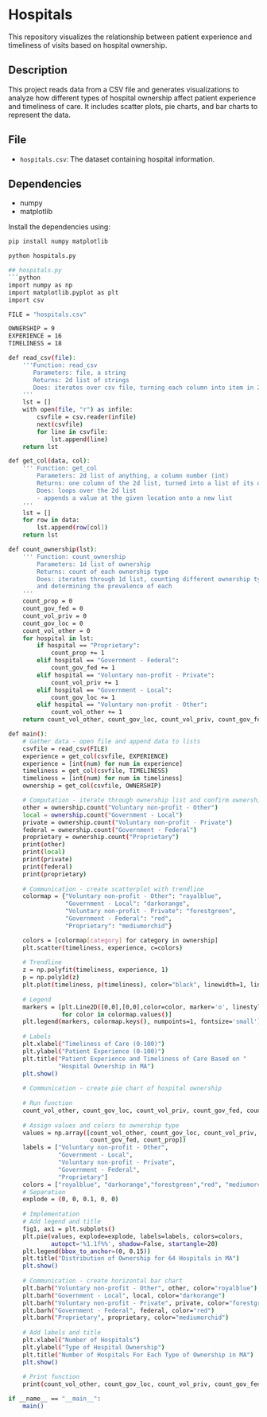 # Hospitals
This repository visualizes the relationship between patient experience and timeliness of visits based on hospital ownership.

## Description

This project reads data from a CSV file and generates visualizations to analyze how different types of hospital ownership affect patient experience and timeliness of care. It includes scatter plots, pie charts, and bar charts to represent the data.

## File

- `hospitals.csv`: The dataset containing hospital information.

## Dependencies

- numpy
- matplotlib

Install the dependencies using:
```sh
pip install numpy matplotlib

python hospitals.py

## hospitals.py
```python
import numpy as np
import matplotlib.pyplot as plt
import csv

FILE = "hospitals.csv"

OWNERSHIP = 9
EXPERIENCE = 16
TIMELINESS = 18

def read_csv(file):
    '''Function: read_csv
       Parameters: file, a string
       Returns: 2d list of strings
       Does: iterates over csv file, turning each column into item in 2d list
    '''
    lst = []
    with open(file, "r") as infile:
        csvfile = csv.reader(infile)
        next(csvfile)
        for line in csvfile:  
            lst.append(line)
    return lst

def get_col(data, col):
    ''' Function: get_col
        Parameters: 2d list of anything, a column number (int)
        Returns: one column of the 2d list, turned into a list of its own
        Does: loops over the 2d list 
        - appends a value at the given location onto a new list
    '''
    lst = []
    for row in data:
        lst.append(row[col])
    return lst

def count_ownership(lst):
    ''' Function: count_ownership
        Parameters: 1d list of ownership 
        Returns: count of each ownership type
        Does: iterates through 1d list, counting different ownership types
        and determining the prevalence of each 
    '''
    count_prop = 0
    count_gov_fed = 0
    count_vol_priv = 0
    count_gov_loc = 0
    count_vol_other = 0
    for hospital in lst:
        if hospital == "Proprietary":
            count_prop += 1
        elif hospital == "Government - Federal":
            count_gov_fed += 1
        elif hospital == "Voluntary non-profit - Private":
            count_vol_priv += 1
        elif hospital == "Government - Local":
            count_gov_loc += 1
        elif hospital == "Voluntary non-profit - Other":
            count_vol_other += 1
    return count_vol_other, count_gov_loc, count_vol_priv, count_gov_fed, count_prop

def main():
    # Gather data - open file and append data to lists
    csvfile = read_csv(FILE)
    experience = get_col(csvfile, EXPERIENCE)
    experience = [int(num) for num in experience]
    timeliness = get_col(csvfile, TIMELINESS)
    timeliness = [int(num) for num in timeliness]
    ownership = get_col(csvfile, OWNERSHIP)

    # Computation - iterate through ownership list and confirm ownership count
    other = ownership.count("Voluntary non-profit - Other")
    local = ownership.count("Government - Local")
    private = ownership.count("Voluntary non-profit - Private")
    federal = ownership.count("Government - Federal")
    proprietary = ownership.count("Proprietary")
    print(other)
    print(local)
    print(private)
    print(federal)
    print(proprietary)
    
    # Communication - create scatterplot with trendline
    colormap = {"Voluntary non-profit - Other": "royalblue", 
                "Government - Local": "darkorange",
                "Voluntary non-profit - Private": "forestgreen",
                "Government - Federal": "red",
                "Proprietary": "mediumorchid"}

    colors = [colormap[category] for category in ownership]
    plt.scatter(timeliness, experience, c=colors)
    
    # Trendline
    z = np.polyfit(timeliness, experience, 1)
    p = np.poly1d(z)
    plt.plot(timeliness, p(timeliness), color="black", linewidth=1, linestyle='--')
    
    # Legend
    markers = [plt.Line2D([0,0],[0,0],color=color, marker='o', linestyle='') 
               for color in colormap.values()]
    plt.legend(markers, colormap.keys(), numpoints=1, fontsize='small')
    
    # Labels 
    plt.xlabel("Timeliness of Care (0-100)")
    plt.ylabel("Patient Experience (0-100)")
    plt.title("Patient Experience and Timeliness of Care Based on " 
              "Hospital Ownership in MA")
    plt.show()
    
    # Communication - create pie chart of hospital ownership
    
    # Run function
    count_vol_other, count_gov_loc, count_vol_priv, count_gov_fed, count_prop = count_ownership(ownership)
    
    # Assign values and colors to ownership type
    values = np.array([count_vol_other, count_gov_loc, count_vol_priv, 
                       count_gov_fed, count_prop])
    labels = ["Voluntary non-profit - Other", 
              "Government - Local",
              "Voluntary non-profit - Private",
              "Government - Federal",
              "Proprietary"]
    colors = ["royalblue", "darkorange","forestgreen","red", "mediumorchid"]
    # Separation
    explode = (0, 0, 0.1, 0, 0)
    
    # Implementation 
    # Add legend and title
    fig1, ax1 = plt.subplots()
    plt.pie(values, explode=explode, labels=labels, colors=colors,
            autopct='%1.1f%%', shadow=False, startangle=20)
    plt.legend(bbox_to_anchor=(0, 0.15))
    plt.title("Distribution of Ownership for 64 Hospitals in MA")
    plt.show()
    
    # Communication - create horizontal bar chart 
    plt.barh("Voluntary non-profit - Other", other, color="royalblue")
    plt.barh("Government - Local", local, color="darkorange")
    plt.barh("Voluntary non-profit - Private", private, color="forestgreen")
    plt.barh("Government - Federal", federal, color="red")
    plt.barh("Proprietary", proprietary, color="mediumorchid")
    
    # Add labels and title
    plt.xlabel("Number of Hospitals")
    plt.ylabel("Type of Hospital Ownership")
    plt.title("Number of Hospitals For Each Type of Ownership in MA")
    plt.show()
    
    # Print function
    print(count_vol_other, count_gov_loc, count_vol_priv, count_gov_fed, count_prop)

if __name__ == "__main__":
    main()
